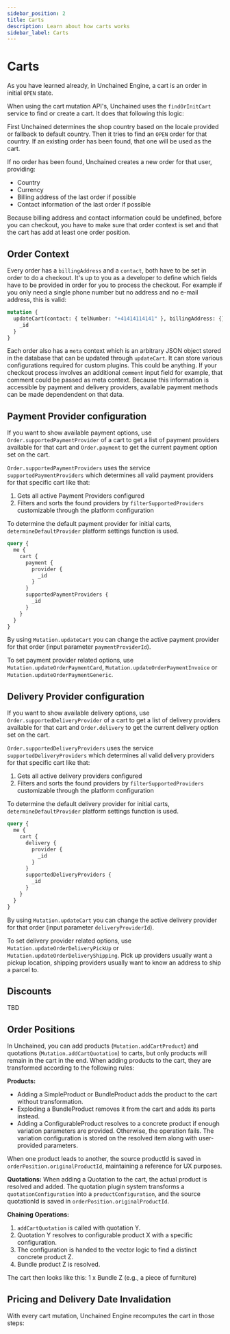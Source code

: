 ```yaml
---
sidebar_position: 2
title: Carts
description: Learn about how carts works
sidebar_label: Carts
---
```


# Carts

As you have learned already, in Unchained Engine, a cart is an order in initial `OPEN` state.

When using the cart mutation API's, Unchained uses the `findOrInitCart` service to find or create a cart.
It does that following this logic:

First Unchained determines the shop country based on the locale provided or fallback to default country.
Then it tries to find an `OPEN` order for that country. If an existing order has been found, that one
will be used as the cart.

If no order has been found, Unchained creates a new order for that user, providing:

- Country
- Currency
- Billing address of the last order if possible
- Contact information of the last order if possible

Because billing address and contact information could be undefined, before you can checkout, you have to
make sure that order context is set and that the cart has add at least one order position.

## Order Context

Every order has a `billingAddress` and a `contact`, both have to be set in order to do a checkout. It's
up to you as a developer to define which fields have to be provided in order for you to process the
checkout. For example if you only need a single phone number but no address and no e-mail address, this
is valid:

```graphql
mutation {
  updateCart(contact: { telNumber: "+41414114141" }, billingAddress: {}) {
    _id
  }
}
```

Each order also has a `meta` context which is an arbitrary JSON object stored in the database that can be
updated through `updateCart`. It can store various configurations required for custom plugins. This could
be anything. If your checkout process involves an additional `comment` input field for example, that
comment could be passed as meta context. Because this information is accessible by payment and delivery
providers, available payment methods can be made dependendent on that data.

## Payment Provider configuration

If you want to show available payment options, use `Order.supportedPaymentProvider` of a cart to get a
list of payment providers available for that cart and `Order.payment` to get the current payment option
set on the cart.

`Order.supportedPaymentProviders` uses the service `supportedPaymentProviders` which determines all valid
payment providers for that specific cart like that:

1. Gets all active Payment Providers configured
2. Filters and sorts the found providers by `filterSupportedProviders` customizable through the platform
   configuration

To determine the default payment provider for initial carts, `determineDefaultProvider` platform settings
function is used.

```graphql
query {
  me {
    cart {
      payment {
        provider {
          _id
        }
      }
      supportedPaymentProviders {
        _id
      }
    }
  }
}
```

By using `Mutation.updateCart` you can change the active payment provider for that order (input parameter
`paymentProviderId`).

To set payment provider related options, use `Mutation.updateOrderPaymentCard`,
`Mutation.updateOrderPaymentInvoice` or `Mutation.updateOrderPaymentGeneric`.

## Delivery Provider configuration

If you want to show available delivery options, use `Order.supportedDeliveryProvider` of a cart to get a
list of delivery providers available for that cart and `Order.delivery` to get the current delivery
option set on the cart.

`Order.supportedDeliveryProviders` uses the service `supportedDeliveryProviders` which determines all
valid delivery providers for that specific cart like that:

1. Gets all active delivery providers configured
2. Filters and sorts the found providers by `filterSupportedProviders` customizable through the platform
   configuration

To determine the default delivery provider for initial carts, `determineDefaultProvider` platform
settings function is used.

```graphql
query {
  me {
    cart {
      delivery {
        provider {
          _id
        }
      }
      supportedDeliveryProviders {
        _id
      }
    }
  }
}
```

By using `Mutation.updateCart` you can change the active delivery provider for that order (input
parameter `deliveryProviderId`).

To set delivery provider related options, use `Mutation.updateOrderDeliveryPickUp` or
`Mutation.updateOrderDeliveryShipping`. Pick up providers usually want a pickup location, shipping
providers usually want to know an address to ship a parcel to.

## Discounts

TBD

## Order Positions

In Unchained, you can add products (`Mutation.addCartProduct`) and quotations
(`Mutation.addCartQuotation`) to carts, but only products will remain in the cart in the end. When adding
products to the cart, they are transformed according to the following rules:

**Products:**

- Adding a SimpleProduct or BundleProduct adds the product to the cart without transformation.
- Exploding a BundleProduct removes it from the cart and adds its parts instead.
- Adding a ConfigurableProduct resolves to a concrete product if enough variation parameters are
  provided. Otherwise, the operation fails. The variation configuration is stored on the resolved item
  along with user-provided parameters.

When one product leads to another, the source productId is saved in `orderPosition.originalProductId`,
maintaining a reference for UX purposes.

**Quotations:** When adding a Quotation to the cart, the actual product is resolved and added. The
quotation plugin system transforms a `quotationConfiguration` into a `productConfiguration`, and the
source quotationId is saved in `orderPosition.originalProductId`.

**Chaining Operations:**

1. `addCartQuotation` is called with quotation Y.
2. Quotation Y resolves to configurable product X with a specific configuration.
3. The configuration is handed to the vector logic to find a distinct concrete product Z.
4. Bundle product Z is resolved.

The cart then looks like this: 1 x Bundle Z (e.g., a piece of furniture)

## Pricing and Delivery Date Invalidation

With every cart mutation, Unchained Engine recomputes the cart in those steps:


